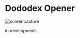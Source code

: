 # Dododex Opener

![screencapture](https://user-images.githubusercontent.com/3516343/101275186-06716580-37e7-11eb-807e-81703325df41.gif)

in development.
